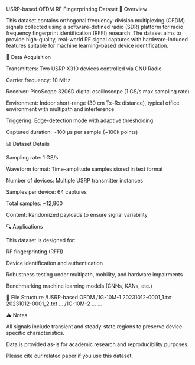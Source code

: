 USRP-based OFDM RF Fingerprinting Dataset
📖 Overview

This dataset contains orthogonal frequency-division multiplexing (OFDM) signals collected using a software-defined radio (SDR) platform for radio frequency fingerprint identification (RFFI) research. The dataset aims to provide high-quality, real-world RF signal captures with hardware-induced features suitable for machine learning–based device identification.

📡 Data Acquisition

Transmitters: Two USRP X310 devices controlled via GNU Radio

Carrier frequency: 10 MHz

Receiver: PicoScope 3206D digital oscilloscope (1 GS/s max sampling rate)

Environment: Indoor short-range (30 cm Tx–Rx distance), typical office environment with multipath and interference

Triggering: Edge-detection mode with adaptive thresholding

Captured duration: ~100 μs per sample (~100k points)

📊 Dataset Details

Sampling rate: 1 GS/s

Waveform format: Time–amplitude samples stored in text format

Number of devices: Multiple USRP transmitter instances

Samples per device: 64 captures

Total samples: ~12,800

Content: Randomized payloads to ensure signal variability

🔍 Applications

This dataset is designed for:

RF fingerprinting (RFFI)

Device identification and authentication

Robustness testing under multipath, mobility, and hardware impairments

Benchmarking machine learning models (CNNs, KANs, etc.)

📂 File Structure
/USRP-based OFDM
  /1G-10M-1
    20231012-0001_1.txt
    20231012-0001_2.txt
    ...
  /1G-10M-2
    ...
  ...

⚠️ Notes

All signals include transient and steady-state regions to preserve device-specific characteristics.

Data is provided as-is for academic research and reproducibility purposes.

Please cite our related paper if you use this dataset.
